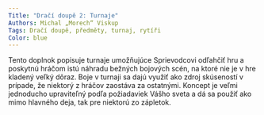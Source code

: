 ```yaml
---
Title: "Dračí doupě 2: Turnaje"
Authors: Michal „Morech“ Viskup
Tags: Dračí doupě, předměty, turnaj, rytíři
Color: blue
---
```

Tento doplnok popisuje turnaje umožňujúce
Sprievodcovi odľahčiť hru a poskytnú hráčom
istú náhradu bežných bojových scén, na ktoré
nie je v hre kladený veľký dôraz. Boje v turnaji
sa dajú využiť ako zdroj skúseností v prípade, že
niektorý z hráčov zaostáva za ostatnými. Koncept
je veľmi jednoducho upraviteľný podľa požiadaviek
Vášho sveta a dá sa použiť ako mimo
hlavného deja, tak pre niektorú zo zápletok.
